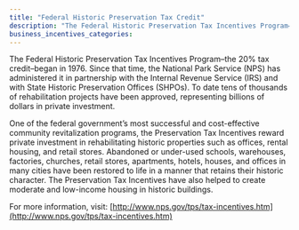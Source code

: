 ```yaml
---
title: "Federal Historic Preservation Tax Credit"
description: "The Federal Historic Preservation Tax Incentives Program–the 20% tax credit–began in 1976. Since that time, the National Park Service (NPS) has administered it in partnership with the Internal Revenue Service (IRS) and with State Historic Preservation Offices (SHPOs). To date tens of thousands of rehabilitation projects have been approved, representing billions of dollars in private investment."
business_incentives_categories:
---
```


The Federal Historic Preservation Tax Incentives Program–the 20% tax credit–began in 1976. Since that time, the National Park Service (NPS) has administered it in partnership with the Internal Revenue Service (IRS) and with State Historic Preservation Offices (SHPOs). To date tens of thousands of rehabilitation projects have been approved, representing billions of dollars in private investment.

One of the federal government’s most successful and cost-effective community revitalization programs, the Preservation Tax Incentives reward private investment in rehabilitating historic properties such as offices, rental housing, and retail stores. Abandoned or under-used schools, warehouses, factories, churches, retail stores, apartments, hotels, houses, and offices in many cities have been restored to life in a manner that retains their historic character. The Preservation Tax Incentives have also helped to create moderate and low-income housing in historic buildings.

For more information, visit: [http://www.nps.gov/tps/tax-incentives.htm](http://www.nps.gov/tps/tax-incentives.htm)

